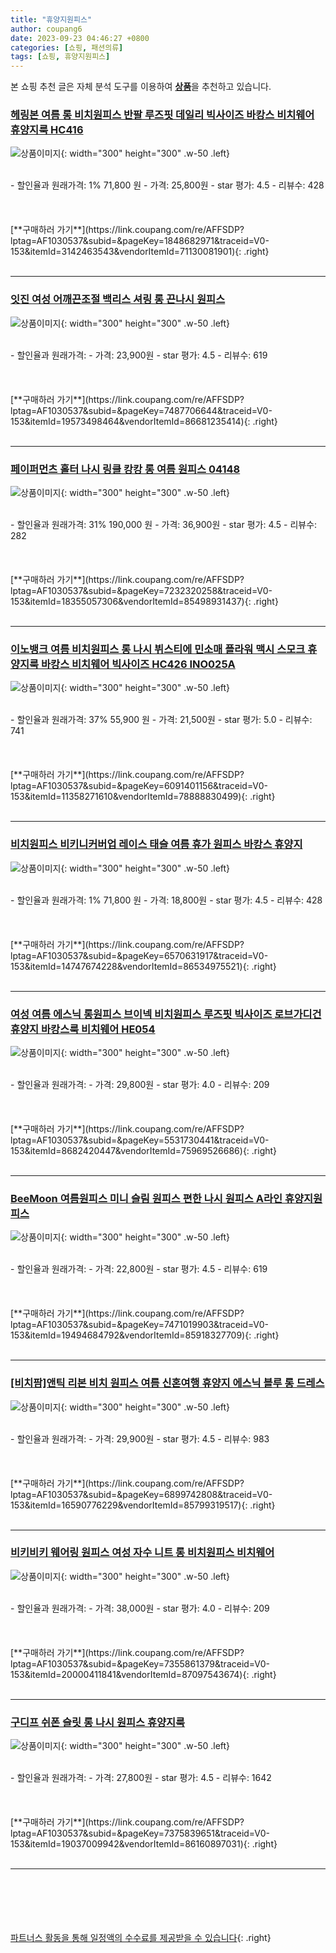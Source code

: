 ```yaml
---
title: "휴양지원피스"
author: coupang6
date: 2023-09-23 04:46:27 +0800
categories: [쇼핑, 패션의류]
tags: [쇼핑, 휴양지원피스]
---
```


본 쇼핑 추천 글은 자체 분석 도구를 이용하여 [**상품**](https://link.coupang.com/a/bao1ui)을 추천하고 있습니다.

### [헤링본 여름 롱 비치원피스 반팔 루즈핏 데일리 빅사이즈 바캉스 비치웨어 휴양지룩 HC416](https://link.coupang.com/re/AFFSDP?lptag=AF1030537&subid=&pageKey=1848682971&traceid=V0-153&itemId=3142463543&vendorItemId=71130081901)

![상품이미지](https://thumbnail10.coupangcdn.com/thumbnails/remote/230x230ex/image/vendor_inventory/549c/135e382d062fea666821027ee85282dd6d248e65f1cd1708b910f314941b.jpg){: width="300" height="300" .w-50 .left}


<br>
- 할인율과 원래가격: 1%  71,800   원
- 가격: 25,800원
- star 평가: 4.5
- 리뷰수: 428
<br>
<br>
<br>
<br>
[**구매하러 가기**](https://link.coupang.com/re/AFFSDP?lptag=AF1030537&subid=&pageKey=1848682971&traceid=V0-153&itemId=3142463543&vendorItemId=71130081901){: .right}
<br>
<br>

---

### [잇진 여성 어깨끈조절 백리스 셔링 롱 끈나시 원피스](https://link.coupang.com/re/AFFSDP?lptag=AF1030537&subid=&pageKey=7487706644&traceid=V0-153&itemId=19573498464&vendorItemId=86681235414)

![상품이미지](https://thumbnail8.coupangcdn.com/thumbnails/remote/230x230ex/image/vendor_inventory/6bed/eec567f664893f57e340d51ea9c9b58122457bea4c8a08d9525cae505690.jpg){: width="300" height="300" .w-50 .left}


<br>
- 할인율과 원래가격: 
- 가격: 23,900원
- star 평가: 4.5
- 리뷰수: 619
<br>
<br>
<br>
<br>
[**구매하러 가기**](https://link.coupang.com/re/AFFSDP?lptag=AF1030537&subid=&pageKey=7487706644&traceid=V0-153&itemId=19573498464&vendorItemId=86681235414){: .right}
<br>
<br>

---

### [페이퍼먼츠 홀터 나시 링클 캉캉 롱 여름 원피스 04148](https://link.coupang.com/re/AFFSDP?lptag=AF1030537&subid=&pageKey=7232320258&traceid=V0-153&itemId=18355057306&vendorItemId=85498931437)

![상품이미지](https://thumbnail8.coupangcdn.com/thumbnails/remote/230x230ex/image/retail/images/2023/03/30/10/2/f7f83ea2-c030-41a2-bd6c-a01b9b8beb82.jpg){: width="300" height="300" .w-50 .left}


<br>
- 할인율과 원래가격: 31%  190,000   원
- 가격: 36,900원
- star 평가: 4.5
- 리뷰수: 282
<br>
<br>
<br>
<br>
[**구매하러 가기**](https://link.coupang.com/re/AFFSDP?lptag=AF1030537&subid=&pageKey=7232320258&traceid=V0-153&itemId=18355057306&vendorItemId=85498931437){: .right}
<br>
<br>

---

### [이노뱅크 여름 비치원피스 롱 나시 뷔스티에 민소매 플라워 맥시 스모크 휴양지룩 바캉스 비치웨어 빅사이즈 HC426 INO025A](https://link.coupang.com/re/AFFSDP?lptag=AF1030537&subid=&pageKey=6091401156&traceid=V0-153&itemId=11358271610&vendorItemId=78888830499)

![상품이미지](https://thumbnail7.coupangcdn.com/thumbnails/remote/230x230ex/image/vendor_inventory/9bba/af9e09c68f625f8b9cdb0d826edc1e43d368c02d9dbdff9febccab822312.jpg){: width="300" height="300" .w-50 .left}


<br>
- 할인율과 원래가격: 37%  55,900   원
- 가격: 21,500원
- star 평가: 5.0
- 리뷰수: 741
<br>
<br>
<br>
<br>
[**구매하러 가기**](https://link.coupang.com/re/AFFSDP?lptag=AF1030537&subid=&pageKey=6091401156&traceid=V0-153&itemId=11358271610&vendorItemId=78888830499){: .right}
<br>
<br>

---

### [비치원피스 비키니커버업 레이스 태슬 여름 휴가 원피스 바캉스 휴양지](https://link.coupang.com/re/AFFSDP?lptag=AF1030537&subid=&pageKey=6570631917&traceid=V0-153&itemId=14747674228&vendorItemId=86534975521)

![상품이미지](https://thumbnail9.coupangcdn.com/thumbnails/remote/230x230ex/image/vendor_inventory/45f4/4f00cf8a3124459951ef337d41ddf267c39e149845a261667d4430fbb44d.jpg){: width="300" height="300" .w-50 .left}


<br>
- 할인율과 원래가격: 1%  71,800   원
- 가격: 18,800원
- star 평가: 4.5
- 리뷰수: 428
<br>
<br>
<br>
<br>
[**구매하러 가기**](https://link.coupang.com/re/AFFSDP?lptag=AF1030537&subid=&pageKey=6570631917&traceid=V0-153&itemId=14747674228&vendorItemId=86534975521){: .right}
<br>
<br>

---

### [여성 여름 에스닉 롱원피스 브이넥 비치원피스 루즈핏 빅사이즈 로브가디건 휴양지 바캉스룩 비치웨어 HE054](https://link.coupang.com/re/AFFSDP?lptag=AF1030537&subid=&pageKey=5531730441&traceid=V0-153&itemId=8682420447&vendorItemId=75969526686)

![상품이미지](https://thumbnail9.coupangcdn.com/thumbnails/remote/230x230ex/image/vendor_inventory/20a8/25268aa02a06887d88dc70a5e69087c4f89cbd22234a56e2fae40a7a1cc0.jpg){: width="300" height="300" .w-50 .left}


<br>
- 할인율과 원래가격: 
- 가격: 29,800원
- star 평가: 4.0
- 리뷰수: 209
<br>
<br>
<br>
<br>
[**구매하러 가기**](https://link.coupang.com/re/AFFSDP?lptag=AF1030537&subid=&pageKey=5531730441&traceid=V0-153&itemId=8682420447&vendorItemId=75969526686){: .right}
<br>
<br>

---

### [BeeMoon 여름원피스 미니 슬림 원피스 편한 나시 원피스 A라인 휴양지원피스](https://link.coupang.com/re/AFFSDP?lptag=AF1030537&subid=&pageKey=7471019903&traceid=V0-153&itemId=19494684792&vendorItemId=85918327709)

![상품이미지](https://thumbnail8.coupangcdn.com/thumbnails/remote/230x230ex/image/vendor_inventory/e36c/b037d9b402fa1a98f5d5084fa7e1ecc7c4e60257e55a6cb185c3c7e186a1.jpg){: width="300" height="300" .w-50 .left}


<br>
- 할인율과 원래가격: 
- 가격: 22,800원
- star 평가: 4.5
- 리뷰수: 619
<br>
<br>
<br>
<br>
[**구매하러 가기**](https://link.coupang.com/re/AFFSDP?lptag=AF1030537&subid=&pageKey=7471019903&traceid=V0-153&itemId=19494684792&vendorItemId=85918327709){: .right}
<br>
<br>

---

### [[비치팜]앤틱 리본 비치 원피스 여름 신혼여행 휴양지 에스닉 블루 롱 드레스](https://link.coupang.com/re/AFFSDP?lptag=AF1030537&subid=&pageKey=6899742808&traceid=V0-153&itemId=16590776229&vendorItemId=85799319517)

![상품이미지](https://thumbnail10.coupangcdn.com/thumbnails/remote/230x230ex/image/vendor_inventory/4b88/7a0411066e3c95ae72b2d0bbfdb4bfd274e87985e5761d2720e38ece02c9.jpg){: width="300" height="300" .w-50 .left}


<br>
- 할인율과 원래가격: 
- 가격: 29,900원
- star 평가: 4.5
- 리뷰수: 983
<br>
<br>
<br>
<br>
[**구매하러 가기**](https://link.coupang.com/re/AFFSDP?lptag=AF1030537&subid=&pageKey=6899742808&traceid=V0-153&itemId=16590776229&vendorItemId=85799319517){: .right}
<br>
<br>

---

### [비키비키 웨어링 원피스 여성 자수 니트 롱 비치원피스 비치웨어](https://link.coupang.com/re/AFFSDP?lptag=AF1030537&subid=&pageKey=7355861379&traceid=V0-153&itemId=20000411841&vendorItemId=87097543674)

![상품이미지](https://thumbnail9.coupangcdn.com/thumbnails/remote/230x230ex/image/vendor_inventory/a3b8/688c77c29c3461a0278ad7e9d20707c610b497df7f526edddf99e6582fdf.jpg){: width="300" height="300" .w-50 .left}


<br>
- 할인율과 원래가격: 
- 가격: 38,000원
- star 평가: 4.0
- 리뷰수: 209
<br>
<br>
<br>
<br>
[**구매하러 가기**](https://link.coupang.com/re/AFFSDP?lptag=AF1030537&subid=&pageKey=7355861379&traceid=V0-153&itemId=20000411841&vendorItemId=87097543674){: .right}
<br>
<br>

---

### [구디프 쉬폰 슬릿 롱 나시 원피스 휴양지룩](https://link.coupang.com/re/AFFSDP?lptag=AF1030537&subid=&pageKey=7375839651&traceid=V0-153&itemId=19037009942&vendorItemId=86160897031)

![상품이미지](https://thumbnail7.coupangcdn.com/thumbnails/remote/230x230ex/image/rs_quotation_api/ha2ptyzc/31e03b66c9f0486c949043d9920a3578.jpg){: width="300" height="300" .w-50 .left}


<br>
- 할인율과 원래가격: 
- 가격: 27,800원
- star 평가: 4.5
- 리뷰수: 1642
<br>
<br>
<br>
<br>
[**구매하러 가기**](https://link.coupang.com/re/AFFSDP?lptag=AF1030537&subid=&pageKey=7375839651&traceid=V0-153&itemId=19037009942&vendorItemId=86160897031){: .right}
<br>
<br>

---
<br><br><br><br><br> [파트너스 활동을 통해 일정액의 수수료를 제공받을 수 있습니다](https://link.coupang.com/a/bao1ui){: .right}